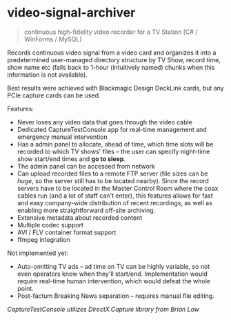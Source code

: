 # video-signal-archiver
> continuous high-fidelity video recorder for a TV Station [C# / WinForms / MySQL]

Records continuous video signal from a video card and organizes it into a predetermined user-managed directory structure by TV Show, record time, show name etc (falls back to 1-hour (intuitively named) chunks when this information is not available).

Best results were achieved with Blackmagic Design DeckLink cards, but any PCIe capture cards can be used.

Features:
* Never loses any video data that goes through the video cable
* Dedicated CaptureTestConsole app for real-time management and emergency manual intervention
* Has a admin panel to allocate, ahead of time, which time slots will be recorded to which TV shows' files – the user can specify night-time show start/end times and **go to sleep**.
* The admin panel can be accessed from network
* Can upload recorded files to a remote FTP server (file sizes can be *huge*, so the server still has to be located nearby). Since the record servers have to be located in the Master Control Room where the coax cables run (and a lot of staff can't enter), this features allows for fast and easy company-wide distribution of recent recordings, as well as enabling more straightforward off-site archiving.
* Extensive metadata about recorded content
* Multiple codec support
* AVI / FLV container format support
* ffmpeg integration

Not implemented yet:
* Auto-omitting TV ads – ad time on TV can be highly variable, so not even operators know when they'll start/end. Implementation would require real-time human intervention, which would defeat the whole point.
* Post-factum Breaking News separation – requires manual file editing.

*CaptureTestConsole utilizes DirectX.Capture library from Brian Low*
